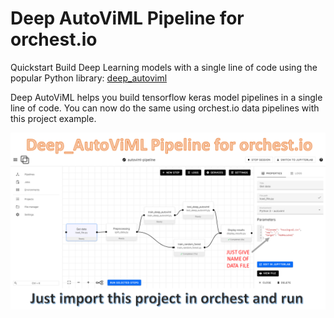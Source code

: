 # Deep AutoViML Pipeline for orchest.io

Quickstart Build Deep Learning models with a single line of code using the popular Python library: [deep_autoviml](https://github.com/AutoViML/deep_autoviml)

Deep AutoViML helps you build tensorflow keras model pipelines in a single line of code. You can now do the same using orchest.io data pipelines with this project example.

![banner](deep_autoviml_orchest.png)
